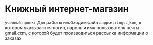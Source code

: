# Книжный интернет-магазин
`учебный проект`
Для работы необходим файл `aappsettings.json`, в котором указываются логин, пароль и имя пользователя почты gmail.com, с которой будет производиться рассылка информации о заказах. 
